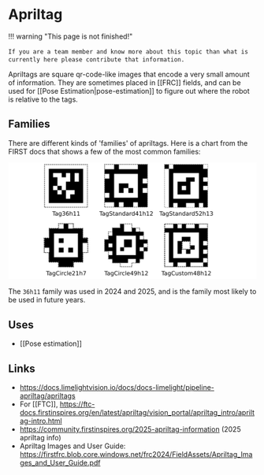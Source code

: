 # Apriltag

!!! warning "This page is not finished!"

    If you are a team member and know more about this topic than what is currently here please contribute that information.

Apriltags are square qr-code-like images that encode a very small amount of information. They are sometimes placed in [[FRC]] fields, and can be used for [[Pose Estimation|pose-estimation]] to figure out where the robot is relative to the tags.

## Families

There are different kinds of 'families' of apriltags. Here is a chart from the FIRST docs that shows a few of the most common families:

![Apriltag families](../assets/images/apriltag-families.png)

The `36h11` family was used in 2024 and 2025, and is the family most likely to be used in future years.

## Uses

- [[Pose estimation]]

## Links

- <https://docs.limelightvision.io/docs/docs-limelight/pipeline-apriltag/apriltags>
- For [[FTC]], <https://ftc-docs.firstinspires.org/en/latest/apriltag/vision_portal/apriltag_intro/apriltag-intro.html>
- <https://community.firstinspires.org/2025-apriltag-information> (2025 apriltag info)
- Apriltag Images and User Guide: <https://firstfrc.blob.core.windows.net/frc2024/FieldAssets/Apriltag_Images_and_User_Guide.pdf>